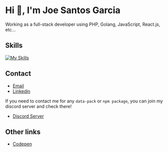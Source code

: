 
<h1 styles="text-align: center;">Hi 👋, I'm Joe Santos Garcia</h1>
Working as a full-stack developer using PHP, Golang, JavaScript, React.js, etc...

## Skills
[![My Skills](https://skillicons.dev/icons?i=js,html,css,nodejs,express,prisma,react,svelte,astro,tailwind,golang,php,java,cs,python,fastapi,django,flask,mysql,postgresql,mongodb,git,docker,postman)](https://skillicons.dev)

## Contact
- [Email](mailto:lucianobrumer5@gmail.com)
- [Linkedin](https://linkedin.com/in/luciano-brumer/)

If you need to contact me for any `data-pack` or `npm package`, you can join my discord server and check there!
- [Discord Server](https://discord.gg/CbbDyYe8)

## Other links
- [Codepen](https://codepen.io/lucianobrumer)
